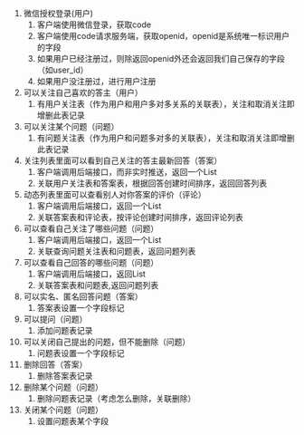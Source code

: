 1. 微信授权登录(用户)
    1. 客户端使用微信登录，获取code
    2. 客户端使用code请求服务端，获取openid，openid是系统唯一标识用户的字段
    3. 如果用户已经注册过，则除返回openid外还会返回我们自己保存的字段（如user_id）
    4. 如果用户没注册过，进行用户注册
2. 可以关注自己喜欢的答主（用户）
    1. 有用户关注表（作为用户和用户多对多关系的关联表），关注和取消关注即增删此表记录
3. 可以关注某个问题（问题）
    1. 有问题关注表（作为用户和问题多对多的关联表），关注和取消关注即增删此表记录
4. 关注列表里面可以看到自己关注的答主最新回答（答案）
    1. 客户端调用后端接口，而非实时推送，返回一个List<Answer>
    2. 关联用户关注表和答案表，根据回答创建时间排序，返回回答列表
5. 动态列表里面可以查看别人对你答案的评价（评论）
    1. 客户端调用后端接口，返回一个List<Commont>
    2. 关联答案表和评论表，按评论创建时间排序，返回评论列表
6. 可以查看自己关注了哪些问题（问题）
    1. 客户端调用后端接口，返回一个List<Question>
    2. 关联查询问题关注表和问题表，返回问题列表
7. 可以查看自己回答的哪些问题（问题）
    1. 客户端调用后端接口，返回List<Question>
    2. 关联答案表和问题表,返回问题列表
8. 可以实名、匿名回答问题（答案）
    1. 答案表设置一个字段标记
9. 可以提问（问题）
    1. 添加问题表记录
10. 可以关闭自己提出的问题，但不能删除（问题）
    1. 问题表设置一个字段标记
11. 删除回答（答案）
    1. 删除答案表记录
12. 删除某个问题（问题）
    1. 删除问题表记录（考虑怎么删除，关联删除）
13. 关闭某个问题（问题）
    1. 设置问题表某个字段

   
